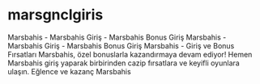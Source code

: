 # marsgnclgiris
Marsbahis - Marsbahis Giriş - Marsbahis Bonus Giriş Marsbahis - Marsbahis Giriş - Marsbahis Bonus Giriş  Marsbahis - Giriş ve Bonus Fırsatları Marsbahis, özel bonuslarla kazandırmaya devam ediyor! Hemen Marsbahis giriş yaparak birbirinden cazip fırsatlara ve keyifli oyunlara ulaşın. Eğlence ve kazanç Marsbahis
